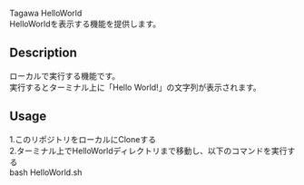 Tagawa HelloWorld  
HelloWorldを表示する機能を提供します。  

## Description

ローカルで実行する機能です。  
実行するとターミナル上に「Hello World!」の文字列が表示されます。  

## Usage
1.このリポジトリをローカルにCloneする  
2.ターミナル上でHelloWorldディレクトリまで移動し、以下のコマンドを実行する  
	bash HelloWorld.sh  
